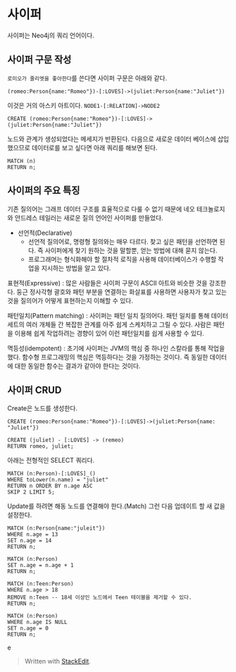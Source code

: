 # 사이퍼 

사이퍼는 Neo4j의 쿼리 언어이다. 

## 사이퍼 구문 작성

`로미오가 줄리엣을 좋아한다`를 쓴다면 사이퍼 구문은 아래와 같다. 

```
(romeo:Person{name:"Romeo"})-[:LOVES]->(juliet:Person{name:"Juliet"})
```

이것은 거의 아스키 아트이다. 
`NODE1-[:RELATION]->NODE2`

```
CREATE (romeo:Person{name:"Romeo"})-[:LOVES]->(juliet:Person{name:"Juliet"})
```

노드와 관계가 생성되었다는 메세지가 반환된다. 다음으로 새로운 데이터 베이스에 삽입했으므로 데이터로를 보고 싶다면 아래 쿼리를 해보면 된다.

```
MATCH (n)
RETURN n;
```

## 사이퍼의 주요 특징

기존 질의어는 그래프 데이터 구조를 효율적으로 다룰 수 없기 때문에 네오 테크놀로지와 안드레스 테일러는 새로운 질의 언어인 사이퍼를 만들었다. 

* 선언적(Declarative)
	* 선언적 질의어로, 명령형 질의와는 매우 다르다. 찾고 싶은 패턴을 선언하면 된다. 즉 사이퍼에게 찾기 원하는 것을 말할뿐, 얻는 방법에 대해 묻지 않는다. 
	* 프로그래머는 형식화해야 할 절차적 로직을 사용해 데이터베이스가 수행할 작업을 지시하는 방법을 알고 있다.

표현적(Expressive)
: 많은 사람들은 사이퍼 구문이 ASCII 아트와 비슷한 것을 강조한다. 둥근 정사각형 괄호와 패턴 부분을 연결하는 화살표를 사용하면 사용자가 찾고 있는 것을 질의어가 어떻게 표현하는지 이해할 수 있다.  

패턴일치(Pattern matching) 
: 사이퍼는 패턴 일치 질의어다. 패턴 일치를 통해 데이터 세트의 여러 개체들 간 복잡한 관계를 아주 쉽게 스케치하고 그릴 수 있다. 사람은 패턴을 이용해 쉽게 작업하려는 경향이 있어 이런 패턴일치를 쉽게 사용할 수 있다.

멱등성(idempotent)
: 초기에 사이퍼는 JVM의 핵심 중 하나인 스칼라를 통해 작업을 했다. 함수형 프로그래밍의 핵심은 멱등하다는 것을 가정하는 것이다. 즉 동일한 데이터에 대한 동일한 함수는 결과가 같아야 한다는 것이다.

## 사이퍼 CRUD

Create은 노드를 생성한다. 
```
CREATE (romeo:Person{name:"Romeo"})-[:LOVES]->(juliet:Person{name: "Juliet"})

CREATE (juliet) - [:LOVES] -> (remeo)
RETURN romeo, juliet;
```

아래는 전형적인 SELECT 쿼리다. 
```
MATCH (n:Person)-[:LOVES]_()
WHERE toLower(n.name) = "juliet"
RETURN n ORDER BY n.age ASC
SKIP 2 LIMIT 5;
```

Update를 하려면 해동 노드를 연결해야 한다.(Match) 
그런 다음 업데이트 할 새 값을 설정한다. 

```
MATCH (n:Person{name:"juleit"})
WHERE n.age = 13
SET n.age = 14
RETURN n;
``` 

```
MATCH (n:Person)
SET n.age = n.age + 1
RETURN n;
```

```
MATCH (n:Teen:Person)
WHERE n.age > 18
REMOVE n:Teen -- 18세 이상인 노드에서 Teen 테이블을 제거할 수 있다.
RETURN n;
```

```
MATCH (n:Person)
WHERE n.age IS NULL
SET n.age = 0
RETURN n;
```

e







> Written with [StackEdit](https://stackedit.io/).
<!--stackedit_data:
eyJoaXN0b3J5IjpbLTExNjA0MzQyNzgsLTI5NDc4MzEzLC01NT
E1MDM3NzAsMTg3ODA3NzI2NSwtNzExMDEzMDE3LDIyOTI2NjU1
Niw2MzI2MDE1MzIsLTExMDM4NzU4NDMsMjEyMzgxMjA5MF19
-->